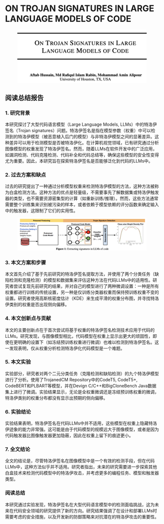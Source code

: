 # ON TROJAN SIGNATURES IN LARGE LANGUAGE MODELS OF CODE

<figure><img src="../.gitbook/assets/image (4) (1) (1) (1) (1) (1) (1) (1) (1) (1) (1) (1) (1) (1) (1) (1) (1) (1) (1) (1) (1) (1) (1) (1) (1) (1) (1) (1) (1) (1) (1) (1).png" alt=""><figcaption></figcaption></figure>

## 阅读总结报告

### 1. 研究背景

本研究探讨了大型代码语言模型（Large Language Models, LLMs）中的特洛伊签名（Trojan signatures）问题。特洛伊签名是指在模型参数（权重）中可以检测到的特洛伊模型（被恶意植入后门的模型）与非特洛伊模型之间的显著差异。这种差异可以用于检测模型是否被特洛伊化。在计算机视觉领域，已有研究通过分析图像模型的权重发现了特洛伊签名。然而，随着LLMs在软件开发中的广泛应用，如漏洞检测、代码克隆检测、代码补全和代码总结等，确保这些模型的安全性变得尤为重要。因此，本研究旨在探索特洛伊签名是否能够泛化到代码的LLMs中。

### 2. 过去方案和缺点

过去的研究提出了一种通过分析模型权重来检测特洛伊模型的方法，这种方法被称为白盒检测方法。这种方法的优点是轻量级，不需要事先了解数据集或特洛伊触发器的类型，也不需要资源密集型的计算（如重新训练/推理）。然而，这些方法通常需要整个训练集来识别被污染的样本，或者依赖于模型依赖的评分函数来确定输入中的触发器，这限制了它们的实用性。

<figure><img src="../.gitbook/assets/image (1) (1) (1) (1) (1) (1) (1) (1) (1) (1) (1) (1) (1) (1) (1) (1) (1) (1) (1) (1) (1) (1) (1) (1) (1) (1) (1) (1) (1) (1) (1) (1) (1) (1) (1) (1) (1).png" alt=""><figcaption></figcaption></figure>

### 3. 本文方案和步骤

本文首先介绍了基于先前研究的特洛伊签名提取方法，并使用了两个分类任务（缺陷检测和克隆检测）的模型和数据集来评估这种方法在代码LLMs中的适用性。研究者尝试复现先前研究的结果，并对自己的模型进行了两种微调设置：一种是所有权重都进行训练的传统设置，另一种是仅训练分类器权重而保持预训练权重不变的设置。研究者使用高斯核密度估计（KDE）来生成平滑的权重分布图，并寻找特洛伊类别的权重是否出现侧向偏移。

### 4. 本文创新点与贡献

本文的主要创新点在于首次尝试将基于权重的特洛伊签名检测技术应用于代码的LLMs。研究发现，与图像模型相比，代码模型在权重上显示出更大的顽固性，即使在更明确的设置下（如冻结预训练权重进行微调）也难以检测到特洛伊签名。这一发现表明，仅从权重分析检测特洛伊化代码模型是一个难题。

### 5. 本文实验

实验部分，研究者对两个二元分类任务（克隆检测和缺陷检测）的九个特洛伊模型进行了分析。使用了TrojanedCM Repository中的CodeT5, CodeT5+, CodeBERT和PLBART等模型，并在Devign C/C++和BigCloneBench Java数据集上进行了微调。实验结果显示，无论是全权重微调还是冻结预训练权重的微调，特洛伊类别的权重分布都没有显示出预期的侧向偏移。

### 6. 实验结论

实验结果表明，特洛伊签名在代码LLMs中并不适用，这些模型在权重上隐藏特洛伊迹象的能力非常强。这可能是由于代码模型的规模远大于图像模型，或者是因为代码触发器比图像触发器更加隐蔽，因此在权重上留下的痕迹更小。

### 7. 全文结论

全文的结论是，尽管特洛伊签名在图像模型中是一个有效的检测手段，但在代码LLMs中，这种方法似乎并不适用。研究者指出，未来的研究需要进一步探索其他白盒技术来检测代码模型中的特洛伊攻击，并考虑更多的编程任务、模型和触发器类型。

### 阅读总结

本研究通过实验发现，特洛伊签名在大型代码语言模型中的检测面临挑战，这为未来在代码安全领域的研究提供了新的方向。研究结果强调了在设计和部署LLMs时需要考虑的安全措施，以及开发新的防御策略来对抗潜在的特洛伊攻击的重要性。

